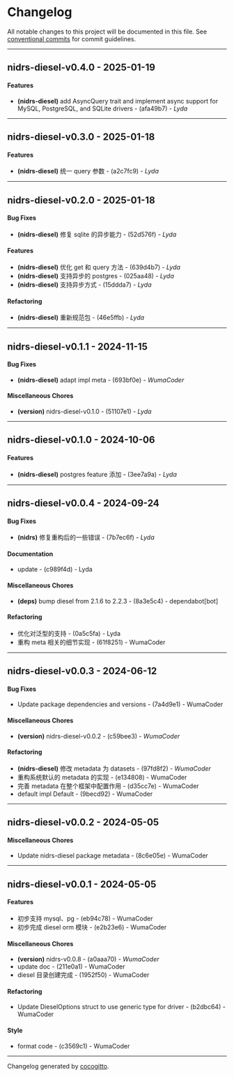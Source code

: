 # Changelog
All notable changes to this project will be documented in this file. See [conventional commits](https://www.conventionalcommits.org/) for commit guidelines.

- - -
## nidrs-diesel-v0.4.0 - 2025-01-19
#### Features
- **(nidrs-diesel)** add AsyncQuery trait and implement async support for MySQL, PostgreSQL, and SQLite drivers - (afa49b7) - *Lyda*

- - -

## nidrs-diesel-v0.3.0 - 2025-01-18
#### Features
- **(nidrs-diesel)** 统一 query 参数 - (a2c7fc9) - *Lyda*

- - -

## nidrs-diesel-v0.2.0 - 2025-01-18
#### Bug Fixes
- **(nidrs-diesel)** 修复 sqlite 的异步能力 - (52d576f) - *Lyda*
#### Features
- **(nidrs-diesel)** 优化 get 和 query 方法 - (639d4b7) - *Lyda*
- **(nidrs-diesel)** 支持异步的 postgres - (025aa48) - *Lyda*
- **(nidrs-diesel)** 支持异步方式 - (15ddda7) - *Lyda*
#### Refactoring
- **(nidrs-diesel)** 重新规范包 - (46e5ffb) - *Lyda*

- - -

## nidrs-diesel-v0.1.1 - 2024-11-15
#### Bug Fixes
- **(nidrs-diesel)** adapt impl meta - (693bf0e) - *WumaCoder*
#### Miscellaneous Chores
- **(version)** nidrs-diesel-v0.1.0 - (51107e1) - *Lyda*

- - -

## nidrs-diesel-v0.1.0 - 2024-10-06
#### Features
- **(nidrs-diesel)** postgres feature 添加 - (3ee7a9a) - *Lyda*

- - -

## nidrs-diesel-v0.0.4 - 2024-09-24
#### Bug Fixes
- **(nidrs)** 修复重构后的一些错误 - (7b7ec6f) - *Lyda*
#### Documentation
- update - (c989f4d) - Lyda
#### Miscellaneous Chores
- **(deps)** bump diesel from 2.1.6 to 2.2.3 - (8a3e5c4) - dependabot[bot]
#### Refactoring
- 优化对泛型的支持 - (0a5c5fa) - Lyda
- 重构 meta 相关的细节实现 - (61f8251) - WumaCoder

- - -

## nidrs-diesel-v0.0.3 - 2024-06-12
#### Bug Fixes
- Update package dependencies and versions - (7a4d9e1) - WumaCoder
#### Miscellaneous Chores
- **(version)** nidrs-diesel-v0.0.2 - (c59bee3) - *WumaCoder*
#### Refactoring
- **(nidrs-diesel)** 修改 metadata 为 datasets - (97fd8f2) - *WumaCoder*
- 重构系统默认的 metadata 的实现 - (e134808) - WumaCoder
- 完善 metadata 在整个框架中配置作用 - (d35cc7e) - WumaCoder
- default impl Default - (9becd92) - WumaCoder

- - -

## nidrs-diesel-v0.0.2 - 2024-05-05
#### Miscellaneous Chores
- Update nidrs-diesel package metadata - (8c6e05e) - WumaCoder

- - -

## nidrs-diesel-v0.0.1 - 2024-05-05
#### Features
- 初步支持 mysql、pg - (eb94c78) - WumaCoder
- 初步完成 diesel orm 模块 - (e2b23e6) - WumaCoder
#### Miscellaneous Chores
- **(version)** nidrs-v0.0.8 - (a0aaa70) - *WumaCoder*
- update doc - (211e0a1) - WumaCoder
-  diesel 目录创建完成 - (1952f50) - WumaCoder
#### Refactoring
- Update DieselOptions struct to use generic type for driver - (b2dbc64) - WumaCoder
#### Style
- format code - (c3569c1) - WumaCoder

- - -

Changelog generated by [cocogitto](https://github.com/cocogitto/cocogitto).
